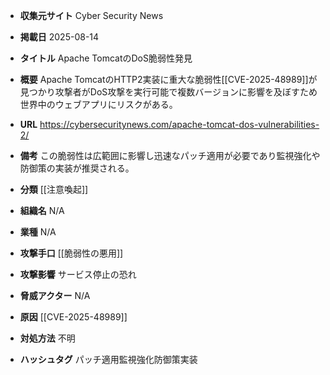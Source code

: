 - **収集元サイト**
Cyber Security News

- **掲載日**
2025-08-14

- **タイトル**
Apache TomcatのDoS脆弱性発見

- **概要**
Apache TomcatのHTTP2実装に重大な脆弱性[[CVE-2025-48989]]が見つかり攻撃者がDoS攻撃を実行可能で複数バージョンに影響を及ぼすため世界中のウェブアプリにリスクがある。

- **URL**
https://cybersecuritynews.com/apache-tomcat-dos-vulnerabilities-2/

- **備考**
この脆弱性は広範囲に影響し迅速なパッチ適用が必要であり監視強化や防御策の実装が推奨される。

- **分類**
[[注意喚起]]

- **組織名**
N/A

- **業種**
N/A

- **攻撃手口**
[[脆弱性の悪用]]

- **攻撃影響**
サービス停止の恐れ

- **脅威アクター**
N/A

- **原因**
[[CVE-2025-48989]]

- **対処方法**
不明

- **ハッシュタグ**
パッチ適用監視強化防御策実装
